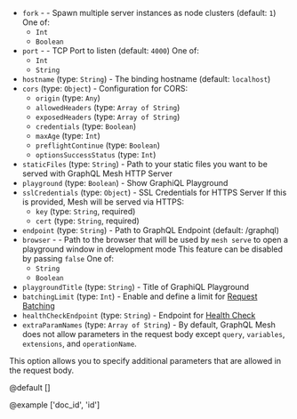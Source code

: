 
* `fork` -  - Spawn multiple server instances as node clusters (default: `1`) One of: 
  * `Int`
  * `Boolean`
* `port` -  - TCP Port to listen (default: `4000`) One of: 
  * `Int`
  * `String`
* `hostname` (type: `String`) - The binding hostname (default: `localhost`)
* `cors` (type: `Object`) - Configuration for CORS: 
  * `origin` (type: `Any`)
  * `allowedHeaders` (type: `Array of String`)
  * `exposedHeaders` (type: `Array of String`)
  * `credentials` (type: `Boolean`)
  * `maxAge` (type: `Int`)
  * `preflightContinue` (type: `Boolean`)
  * `optionsSuccessStatus` (type: `Int`)
* `staticFiles` (type: `String`) - Path to your static files you want to be served with GraphQL Mesh HTTP Server
* `playground` (type: `Boolean`) - Show GraphiQL Playground
* `sslCredentials` (type: `Object`) - SSL Credentials for HTTPS Server
If this is provided, Mesh will be served via HTTPS: 
  * `key` (type: `String`, required)
  * `cert` (type: `String`, required)
* `endpoint` (type: `String`) - Path to GraphQL Endpoint (default: /graphql)
* `browser` -  - Path to the browser that will be used by `mesh serve` to open a playground window in development mode
This feature can be disabled by passing `false` One of: 
  * `String`
  * `Boolean`
* `playgroundTitle` (type: `String`) - Title of GraphiQL Playground
* `batchingLimit` (type: `Int`) - Enable and define a limit for [Request Batching](https://github.com/graphql/graphql-over-http/blob/main/rfcs/Batching.md)
* `healthCheckEndpoint` (type: `String`) - Endpoint for [Health Check](https://the-guild.dev/graphql/yoga-server/docs/features/health-check)
* `extraParamNames` (type: `Array of String`) - By default, GraphQL Mesh does not allow parameters in the request body except `query`, `variables`, `extensions`, and `operationName`.

This option allows you to specify additional parameters that are allowed in the request body.

@default []

@example ['doc_id', 'id']